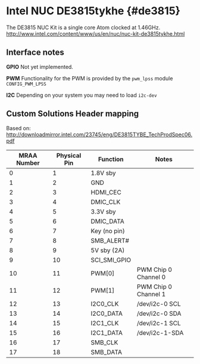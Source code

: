 Intel NUC DE3815tykhe                            {#de3815}
=============

The DE3815 NUC Kit is a single core Atom clocked at 1.46GHz.
http://www.intel.com/content/www/us/en/nuc/nuc-kit-de3815tykhe.html

Interface notes
---------------
**GPIO** Not yet implemented.

**PWM** Functionality for the PWM is provided by the `pwm_lpss` module `CONFIG_PWM_LPSS`

**I2C** Depending on your system you may need to load `i2c-dev`

Custom Solutions Header mapping
-------------------------------
Based on: http://downloadmirror.intel.com/23745/eng/DE3815TYBE_TechProdSpec06.pdf

| MRAA Number | Physical Pin | Function     | Notes                |
|-------------|--------------|--------------|----------------------|
| 0           | 1            | 1.8V sby     |                      |
| 1           | 2            | GND          |                      |
| 2           | 3            | HDMI_CEC     |                      |
| 3           | 4            | DMIC_CLK     |                      |
| 4           | 5            | 3.3V sby     |                      |
| 5           | 6            | DMIC_DATA    |                      |
| 6           | 7            | Key (no pin) |                      |
| 7           | 8            | SMB_ALERT#   |                      |
| 8           | 9            | 5V sby (2A)  |                      |
| 9           | 10           | SCI_SMI_GPIO |                      |
| 10          | 11           | PWM[0]       | PWM Chip 0 Channel 0 |
| 11          | 12           | PWM[1]       | PWM Chip 0 Channel 1 |
| 12          | 13           | I2C0_CLK     | /dev/i2c-0 SCL       |
| 13          | 14           | I2C0_DATA    | /dev/i2c-0 SDA       |
| 14          | 15           | I2C1_CLK     | /dev/i2c-1 SCL       |
| 15          | 16           | I2C1_DATA    | /dev/i2c-1-SDA       |
| 16          | 17           | SMB_CLK      |                      |
| 17          | 18           | SMB_DATA     |                      |
